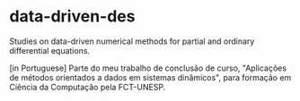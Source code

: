 # data-driven-des
Studies on data-driven numerical methods for partial and ordinary differential equations.

[in Portuguese]
Parte do meu trabalho de conclusão de curso, "Aplicações de métodos orientados a dados em sistemas dinâmicos", para formação em Ciência da Computação pela FCT-UNESP.
